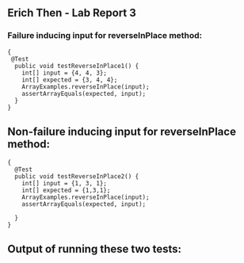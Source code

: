 ## Erich Then - Lab Report 3

### Failure inducing input for reverseInPlace method:  

```
{
 @Test
  public void testReverseInPlace1() {
    int[] input = {4, 4, 3};
    int[] expected = {3, 4, 4};
    ArrayExamples.reverseInPlace(input);
    assertArrayEquals(expected, input);
  }
}
```

## Non-failure inducing input for reverseInPlace method: 

```
{
  @Test
  public void testReverseInPlace2() {
    int[] input = {1, 3, 1};
    int[] expected = {1,3,1};
    ArrayExamples.reverseInPlace(input);
    assertArrayEquals(expected, input);
    
  }
}
```

## Output of running these two tests:  





